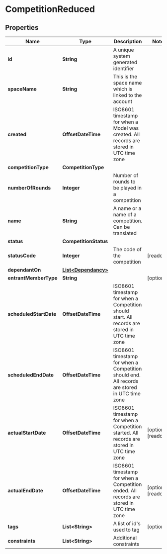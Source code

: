 

# CompetitionReduced


## Properties

Name | Type | Description | Notes
------------ | ------------- | ------------- | -------------
**id** | **String** | A unique system generated identifier | 
**spaceName** | **String** | This is the space name which is linked to the account | 
**created** | **OffsetDateTime** | ISO8601 timestamp for when a Model was created. All records are stored in UTC time zone | 
**competitionType** | **CompetitionType** |  | 
**numberOfRounds** | **Integer** | Number of rounds to be played in a competition | 
**name** | **String** | A name or a name of a competition. Can be translated | 
**status** | **CompetitionStatus** |  | 
**statusCode** | **Integer** | The code of the competition |  [readonly]
**dependantOn** | [**List&lt;Dependancy&gt;**](Dependancy.md) |  | 
**entrantMemberType** | **String** |  |  [optional]
**scheduledStartDate** | **OffsetDateTime** | ISO8601 timestamp for when a Competition should start. All records are stored in UTC time zone | 
**scheduledEndDate** | **OffsetDateTime** | ISO8601 timestamp for when a Competition should end. All records are stored in UTC time zone | 
**actualStartDate** | **OffsetDateTime** | ISO8601 timestamp for when a Competition started. All records are stored in UTC time zone |  [optional] [readonly]
**actualEndDate** | **OffsetDateTime** | ISO8601 timestamp for when a Competition ended. All records are stored in UTC time zone |  [optional] [readonly]
**tags** | **List&lt;String&gt;** | A list of id&#39;s used to tag |  [optional]
**constraints** | **List&lt;String&gt;** | Additional constraints | 




